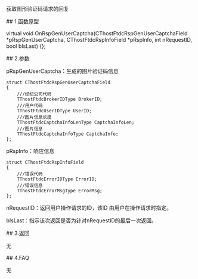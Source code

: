 <p>获取图形验证码请求的回复</p>
<span class="anchor" id="e138ba32-72bd-4a84-a1f4-53c623af151a"></span>
## 1.函数原型
<p>virtual void OnRspGenUserCaptcha(CThostFtdcRspGenUserCaptchaField *pRspGenUserCaptcha, CThostFtdcRspInfoField *pRspInfo, int nRequestID, bool bIsLast) {};</p>
<span class="anchor" id="c466b601-a6f7-4cbd-8791-52fd24e2b6be"></span>
## 2.参数
<p>pRspGenUserCaptcha：生成的图片验证码信息</p>
<pre><code>struct CThostFtdcRspGenUserCaptchaField
{
    ///经纪公司代码
    TThostFtdcBrokerIDType BrokerID;
    ///用户代码
    TThostFtdcUserIDType UserID;
    ///图片信息长度
    TThostFtdcCaptchaInfoLenType CaptchaInfoLen;
    ///图片信息
    TThostFtdcCaptchaInfoType CaptchaInfo;
};
</code></pre>
<p>pRspInfo：响应信息</p>
<pre><code>struct CThostFtdcRspInfoField
{
    ///错误代码
    TThostFtdcErrorIDType ErrorID;
    ///错误信息
    TThostFtdcErrorMsgType ErrorMsg;
};
</code></pre>
<p>nRequestID：返回用户操作请求的ID，该ID 由用户在操作请求时指定。</p>
<p>bIsLast：指示该次返回是否为针对nRequestID的最后一次返回。</p>
<span class="anchor" id="60eb3a68-d574-453f-b56e-8d920b5fbe0d"></span>
## 3.返回
<p>无</p>
<span class="anchor" id="41d4cffc-254f-4e85-bf67-7444905b6072"></span>
## 4.FAQ
<p>无</p>
